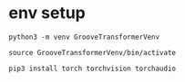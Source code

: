 # env setup

    python3 -m venv GrooveTransformerVenv
    
    source GrooveTransformerVenv/bin/activate
    
    pip3 install torch torchvision torchaudio
